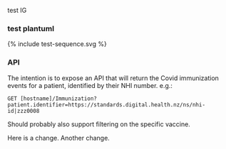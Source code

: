 test IG 


### test plantuml

 {% include test-sequence.svg %}


### API

The intention is to expose an API that will return the Covid immunization events for a patient, identified by their NHI number. e.g.:

    GET [hostname]/Immunization?patient.identifier=https://standards.digital.health.nz/ns/nhi-id|zzz0008
    
Should probably also support filtering on the specific vaccine. 

Here is a change. Another change. 

